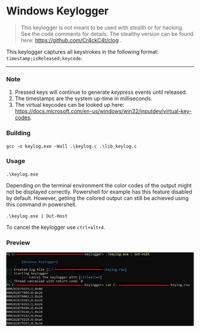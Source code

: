 # Windows Keylogger

> This keylogger is not meant to be used with stealth or for hacking. See the code comments for details. The stealthy version can be found here: https://github.com/Cr4ckC4t/clog .

This keylogger captures all keystrokes in the following format: `timestamp;isReleased;keycode`.

---

### Note

1. Pressed keys will continue to generate *keypress* events until released.
2. The timestamps are the system up-time in milliseconds.
3. The virtual keycodes can be looked up here: https://docs.microsoft.com/en-us/windows/win32/inputdev/virtual-key-codes.

### Building

```
gcc -o keylog.exe -Wall .\keylog.c .\lib_keylog.c
```

### Usage

```
.\keylog.exe
```

Depending on the terminal environment the color codes of the output might not be displayed correctly. Powershell for example has this feature disabled by default. However, getting the colored output can still be achieved using this command in powershell.

```
.\keylog.exe | Out-Host
```

To cancel the keylogger use `ctrl+alt+4`.

### Preview

![powershell example](example.PNG "Output preview in powershell")
